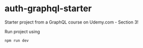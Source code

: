 # auth-graphql-starter
Starter project from a GraphQL course on Udemy.com - Section 3!

Run project using

```
npm run dev
```

